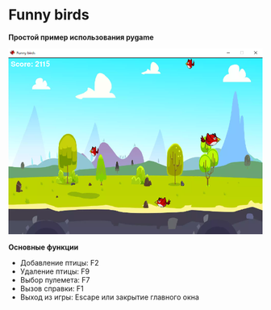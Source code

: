 # Funny birds
**Простой пример использования pygame**

![Смешные птички](images/funny_birds_game.png?raw=true "Смешные птички")

**Основные функции**
- Добавление птицы: F2
- Удаление птицы: F9
- Выбор пулемета: F7
- Вызов справки: F1
- Выход из игры: Escape или закрытие главного окна
